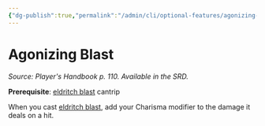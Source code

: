 ```yaml
---
{"dg-publish":true,"permalink":"/admin/cli/optional-features/agonizing-blast/","tags":["compendium/src/5e/phb","optional-feature/ei"],"updated":"2025-01-11T15:32:21.666+00:00"}
---
```


# Agonizing Blast
*Source: Player's Handbook p. 110. Available in the SRD.*  

**Prerequisite**: [eldritch blast](/Admin/CLI/spells/eldritch-blast.md) cantrip

When you cast [eldritch blast](/Admin/CLI/spells/eldritch-blast.md), add your Charisma modifier to the damage it deals on a hit.